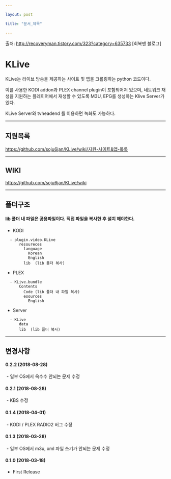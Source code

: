 ```yaml
---

layout: post

title: "문서_제목"

---
```




출처: http://recoveryman.tistory.com/323?category=635733 [회복맨 블로그]

# KLive
KLive는 라이브 방송을 제공하는 사이트 및 앱을 크롤링하는 python 코드이다.

이를 사용한 KODI addon과 PLEX channel plugin이 포함되어져 있으며, 네트워크 재생을 지원하는 플레이어에서 재생할 수 있도록 M3U, EPG를 생성하는 Klive Server가 있다.

KLive Server와 tvheadend 를 이용하면 녹화도 가능하다.

---
## 지원목록
https://github.com/soju6jan/KLive/wiki/지원-사이트&앱-목록


---
## WIKI
https://github.com/soju6jan/KLive/wiki

---
## 폴더구조
####  lib 폴더 내 파일은 공용파일이다. 직접 파일을 복사한 후 설치 해야한다.
  - KODI
  ```
    - plugin.video.KLive
        resoureces
          language
            Korean
            English
          lib  (lib 폴더 복사)
  ```

  - PLEX
  ```
    - KLive.bundle
        Contents
          Code (lib 폴더 내 파일 복사)
          esources
            English
  ```
  - Server
  ```
    - KLive
        data
        lib  (lib 폴더 복사)
  ```


---
## 변경사항
#### 0.2.2 (2018-08-28)
  - 일부 OS에서 옥수수 안되는 문제 수정

#### 0.2.1 (2018-08-28)
  - KBS 수정

#### 0.1.4 (2018-04-01)
  - KODI / PLEX RADIO2 버그 수정

#### 0.1.3 (2018-03-28)
  - 일부 OS에서 m3u, xml 파일 쓰기가 안되는 문제 수정

#### 0.1.0 (2018-03-18)
  - First Release
